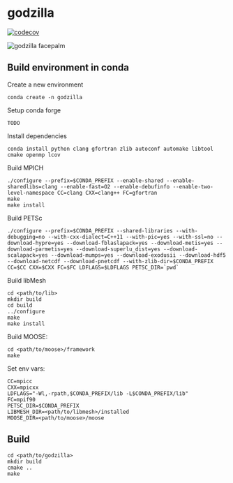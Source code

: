 godzilla
=====

[![codecov](https://codecov.io/gh/andrsd/godzilla/branch/godzilla/graph/badge.svg?token=7KL45W9Z4G)](https://codecov.io/gh/andrsd/godzilla)

![godzilla facepalm](https://img.memecdn.com/godzilla-facepalm_o_204968.jpg)


Build environment in conda
--------------------------

Create a new environment
```
conda create -n godzilla
```

Setup conda forge
```
TODO
```

Install dependencies
```
conda install python clang gfortran zlib autoconf automake libtool cmake openmp lcov
```

Build MPICH
```
./configure --prefix=$CONDA_PREFIX --enable-shared --enable-sharedlibs=clang --enable-fast=O2 --enable-debufinfo --enable-two-level-namespace CC=clang CXX=clang++ FC=gfortran
make
make install
```

Build PETSc
```
./configure --prefix=$CONDA_PREFIX --shared-libraries --with-debugging=no --with-cxx-dialect=C++11 --with-pic=yes --with-ssl=no --download-hypre=yes --download-fblaslapack=yes --download-metis=yes --download-parmetis=yes --download-superlu_dist=yes --download-scalapack=yes --download-mumps=yes --download-exodusii --download-hdf5 --download-netcdf --download-pnetcdf --with-zlib-dir=$CONDA_PREFIX CC=$CC CXX=$CXX FC=$FC LDFLAGS=$LDFLAGS PETSC_DIR=`pwd`
```

Build libMesh
```
cd <path/to/lib>
mkdir build
cd build
../configure
make
make install
```

Build MOOSE:
```
cd <path/to/moose>/framework
make
```

Set env vars:
```
CC=mpicc
CXX=mpicxx
LDFLAGS="-Wl,-rpath,$CONDA_PREFIX/lib -L$CONDA_PREFIX/lib"
FC=mpif90
PETSC_DIR=$CONDA_PREFIX
LIBMESH_DIR=<path/to/libmesh>/installed
MOOSE_DIR=<path/to/moose>/moose
```

Build
-----

```
cd <path/to/godzilla>
mkdir build
cmake ..
make
```
